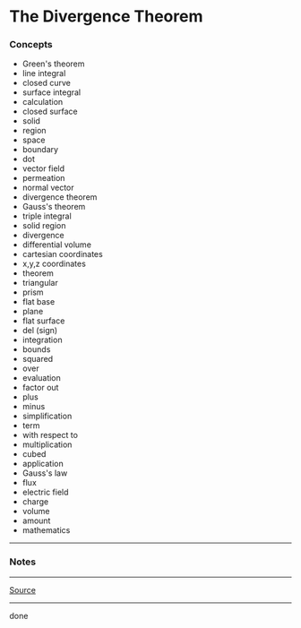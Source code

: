 # The Divergence Theorem

### Concepts

- Green's theorem
- line integral
- closed curve
- surface integral
- calculation
- closed surface
- solid
- region
- space
- boundary
- dot
- vector field
- permeation
- normal vector
- divergence theorem
- Gauss's theorem
- triple integral
- solid region
- divergence
- differential volume
- cartesian coordinates
- x,y,z coordinates
- theorem
- triangular
- prism
- flat base
- plane
- flat surface
- del (sign)
- integration
- bounds
- squared
- over
- evaluation
- factor out
- plus
- minus
- simplification
- term
- with respect to
- multiplication
- cubed
- application
- Gauss's law
- flux
- electric field
- charge
- volume
- amount
- mathematics

---

### Notes

---

[Source](https://youtu.be/vZGvgru4TwE)

---

done